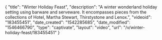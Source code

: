 {
    "title": "Winter Holiday Feast",
    "description": "A winter wonderland holiday setting using barware and serveware. It encompasses pieces from the collections of Hotel, Martha Stewart, Thirstystone and Lenox.",
    "videoid": "183455451",
    "date_created": "1542285685",
    "date_modified": "1546466790",
    "type": "captivate",
    "layout": "video",
    "url": "\/v\/winter-holiday-feast\/183455451"
}